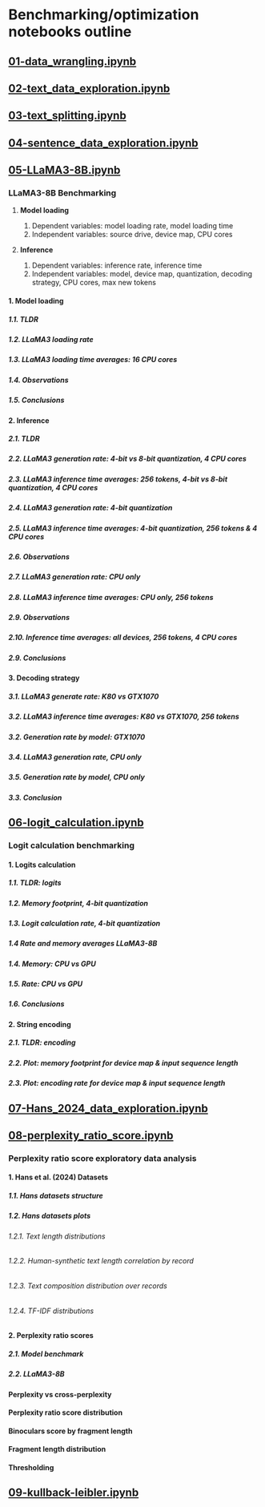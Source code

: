 # Benchmarking/optimization notebooks outline

## [01-data_wrangling.ipynb](https://github.com/gperdrizet/llm_detector/blob/benchmarking/benchmarking/notebooks/01-data_wrangling.ipynb)

## [02-text_data_exploration.ipynb](https://github.com/gperdrizet/llm_detector/blob/benchmarking/benchmarking/notebooks/02-text_data_exploration.ipynb)

## [03-text_splitting.ipynb](https://github.com/gperdrizet/llm_detector/blob/benchmarking/benchmarking/notebooks/03-data_exploration.ipynb)

## [04-sentence_data_exploration.ipynb](https://github.com/gperdrizet/llm_detector/blob/benchmarking/benchmarking/notebooks/04-sentence_data_exploration.ipynb)

## [05-LLaMA3-8B.ipynb](https://github.com/gperdrizet/llm_detector/blob/benchmarking/benchmarking/notebooks/05-LLaMA3-8B.ipynb)

### LLaMA3-8B Benchmarking

1. **Model loading**

    1. Dependent variables: model loading rate, model loading time
    2. Independent variables: source drive, device map, CPU cores

2. **Inference**

    1. Dependent variables: inference rate, inference time
    2. Independent variables: model, device map, quantization, decoding strategy, CPU cores, max new tokens

#### 1. Model loading

##### 1.1. TLDR

##### 1.2. LLaMA3 loading rate

##### 1.3. LLaMA3 loading time averages: 16 CPU cores

##### 1.4. Observations

##### 1.5. Conclusions

#### 2. Inference

##### 2.1. TLDR

##### 2.2. LLaMA3 generation rate: 4-bit vs 8-bit quantization, 4 CPU cores

##### 2.3. LLaMA3 inference time averages: 256 tokens, 4-bit vs 8-bit quantization, 4 CPU cores

##### 2.4. LLaMA3 generation rate: 4-bit quantization

##### 2.5. LLaMA3 inference time averages: 4-bit quantization, 256 tokens & 4 CPU cores

##### 2.6. Observations

##### 2.7. LLaMA3 generation rate: CPU only

##### 2.8. LLaMA3 inference time averages: CPU only, 256 tokens

##### 2.9. Observations

##### 2.10. Inference time averages: all devices, 256 tokens, 4 CPU cores

##### 2.9. Conclusions

#### 3. Decoding strategy

##### 3.1. LLaMA3 generate rate: K80 vs GTX1070

##### 3.2. LLaMA3 inference time averages: K80 vs GTX1070, 256 tokens

##### 3.2. Generation rate by model: GTX1070

##### 3.4. LLaMA3 generation rate, CPU only

##### 3.5. Generation rate by model, CPU only

##### 3.3. Conclusion

## [06-logit_calculation.ipynb](https://github.com/gperdrizet/llm_detector/blob/benchmarking/benchmarking/notebooks/06-logit_calculation.ipynb)

### Logit calculation benchmarking

#### 1. Logits calculation

##### 1.1. TLDR: logits

##### 1.2. Memory footprint, 4-bit quantization

##### 1.3. Logit calculation rate, 4-bit quantization

##### 1.4 Rate and memory averages LLaMA3-8B

##### 1.4. Memory: CPU vs GPU

##### 1.5. Rate: CPU vs GPU

##### 1.6. Conclusions

#### 2. String encoding

##### 2.1. TLDR: encoding

##### 2.2. Plot: memory footprint for device map & input sequence length

##### 2.3. Plot: encoding rate for device map & input sequence length

## [07-Hans_2024_data_exploration.ipynb](https://github.com/gperdrizet/llm_detector/blob/benchmarking/benchmarking/notebooks/07-perplexity_ratio_score.ipynb)

## [08-perplexity_ratio_score.ipynb](https://github.com/gperdrizet/llm_detector/blob/benchmarking/benchmarking/notebooks/08-perplexity_ratio_score.ipynb)

### Perplexity ratio score exploratory data analysis

#### 1. Hans et al. (2024) Datasets

##### 1.1. Hans datasets structure

##### 1.2. Hans datasets plots

###### 1.2.1. Text length distributions

###### 1.2.2. Human-synthetic text length correlation by record

###### 1.2.3. Text composition distribution over records

###### 1.2.4. TF-IDF distributions

#### 2. Perplexity ratio scores

##### 2.1. Model benchmark

##### 2.2. LLaMA3-8B

#### Perplexity vs cross-perplexity

#### Perplexity ratio score distribution

#### Binoculars score by fragment length

#### Fragment length distribution

#### Thresholding

## [09-kullback-leibler.ipynb](https://github.com/gperdrizet/llm_detector/blob/benchmarking/benchmarking/notebooks/09-kullback-leibler.ipynb)
